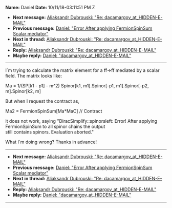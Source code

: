 **Name:** Daniel
**Date:** 10/11/18-03:11:51 PM Z

  - **Next message:** [Aliaksandr Dubrouski: "Re:
    dacamargov_at_HIDDEN-E-MAIL"](1436.html)
  - **Previous message:** [Daniel: "Error After applying FermionSpinSum
    Scalar mediator"](1434.html)
  - **Next in thread:** [Aliaksandr Dubrouski: "Re:
    dacamargov_at_HIDDEN-E-MAIL"](1436.html)
  - **Reply:** [Aliaksandr Dubrouski: "Re:
    dacamargov_at_HIDDEN-E-MAIL"](1436.html)
  - **Maybe reply:** [Daniel: "dacamargov_at_HIDDEN-E-MAIL"](1437.html)

-----

I´m trying to calculate the matrix element for a ff-\>ff mediated by a
scalar field. The matrix looks like:  

Ma = 1/(SP[k1 - p1] - m^2) Spinor[k1,
m1].Spinor[-p1, m1].Spinor[-p2, m].Spinor[k2,
m]  

But when I request the contract as,  

Ma2 = FermionSpinSum[Ma\*MaC] // Contract  

it does not work, saying "DiracSimplify::spinorsleft: Error\! After
applying FermionSpinSum to all spinor chains the output  
still contains spinors. Evaluation aborted."  

What I´m doing wrong? Thanks in advance\!  

-----

  - **Next message:** [Aliaksandr Dubrouski: "Re:
    dacamargov_at_HIDDEN-E-MAIL"](1436.html)
  - **Previous message:** [Daniel: "Error After applying FermionSpinSum
    Scalar mediator"](1434.html)
  - **Next in thread:** [Aliaksandr Dubrouski: "Re:
    dacamargov_at_HIDDEN-E-MAIL"](1436.html)
  - **Reply:** [Aliaksandr Dubrouski: "Re:
    dacamargov_at_HIDDEN-E-MAIL"](1436.html)
  - **Maybe reply:** [Daniel: "dacamargov_at_HIDDEN-E-MAIL"](1437.html)

-----

